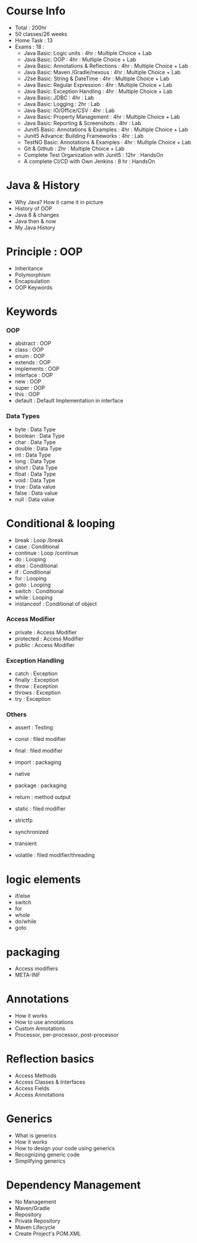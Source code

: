 # Course Info
- Total : 200hr
- 50 classes/26 weeks
- Home Task : 13
- Exams : 18 : 
    - Java Basic: Logic units : 4hr : Multiple Choice + Lab
    - Java Basic: OOP : 4hr : Multiple Choice + Lab
    - Java Basic: Annotations & Reflections : 4hr : Multiple Choice + Lab
    - Java Basic: Maven /Gradle/nexous : 4hr : Multiple Choice + Lab
    - J2se Basic: String & DateTime : 4hr : Multiple Choice + Lab
    - Java Basic: Regular Expression : 4hr : Multiple Choice + Lab
    - Java Basic: Exception Handling : 4hr : Multiple Choice + Lab
    - Java Basic: JDBC : 4hr :  Lab
    - Java Basic: Logging : 2hr : Lab
    - Java Basic: IO/Office/CSV : 4hr :  Lab      
    - Java Basic: Property Management : 4hr : Multiple Choice + Lab
    - Java Basic: Reporting & Screenshots : 4hr : Lab 
    - Junit5 Basic: Annotations & Examples : 4hr : Multiple Choice + Lab
    - Junit5 Advance: Building Frameworks : 4hr : Lab
    - TestNG Basic: Annotations & Examples : 4hr : Multiple Choice + Lab      
    - Git & Github : 2hr : Multiple Choice + Lab
    - Complete Test Organization with Junit5 : 12hr : HandsOn
    - A complete CI/CD with Own Jenkins : 8 hr : HandsOn
  
# Java & History
- Why Java? How it came it in picture
- History of OOP
- Java 8 & changes
- Java then & now 
- My Java History 


# Principle : OOP
- Inheritance
- Polymorphism
- Encapsulation
- OOP Keywords

# Keywords

### OOP 
- abstract : OOP
- class : OOP
- enum : OOP
- extends : OOP
- implements : OOP
- interface : OOP
- new : OOP
- super : OOP
- this : OOP
- default : Default Implementation in interface

### Data Types 
- byte : Data Type
- boolean : Data Type
- char : Data Type
- double : Data Type
- int : Data Type
- long : Data Type
- short : Data Type
- float : Data Type
- void : Data Type
- true : Data value
- false : Data value
- null : Data value

# Conditional & looping
- break : Loop /break
- case : Conditional
- continue : Loop /continue
- do : Looping
- else : Conditional
- if : Conditional
- for : Looping
- goto : Looping
- switch : Conditional
- while : Looping
- instanceof : Conditional of object

### Access Modifier
- private : Access Modifier
- protected : Access Modifier
- public : Access Modifier

### Exception Handling 
- catch : Exception
- finally : Exception
- throw : Exception
- throws : Exception
- try : Exception
  

### Others
- assert : Testing
- const : filed modifier

- final : filed modifier
- import : packaging
- native
- package : packaging
- return : method output
- static : filed modifier
- strictfp
- synchronized
- transient
- volatile : filed modifier/threading

# logic elements
- if/else
- switch
- for
- whole
- do/while
- goto

# packaging
- Access modifiers
- META-INF 

# Annotations
- How it works
- How to use annotations
- Custom Annotations 
- Processor, per-processor, post-processor

# Reflection basics
- Access Methods
- Access Classes & Interfaces
- Access Fields
- Access Annotations 

# Generics
- What is generics
- How it works
- How to design your code using generics 
- Recognizing generic code
- Simplifying generics  

# Dependency Management 
- No Management 
- Maven/Gradle 
- Repository 
- Private Repository 
- Maven Lifecycle 
- Create Project's POM.XML